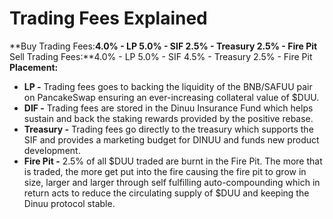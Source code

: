 # Trading Fees Explained​



**Buy Trading Fees:**4.0% - LP 5.0% - SIF 2.5% - Treasury 2.5% - Fire Pit**​Sell Trading Fees:**4.0% - LP 5.0% - SIF 4.5% - Treasury 2.5% - Fire Pit​**Placement:**

* **LP -** Trading fees goes to backing the liquidity of the BNB/SAFUU pair on PancakeSwap ensuring an ever-increasing collateral value of $DUU.
* **DIF -** Trading fees are stored in the Dinuu Insurance Fund which helps sustain and back the staking rewards provided by the positive rebase.
* **Treasury -** Trading fees go directly to the treasury which supports the SIF and provides a marketing budget for DINUU and funds new product development.
* **Fire Pit -** 2.5% of all $DUU traded are burnt in the Fire Pit. The more that is traded, the more get put into the fire causing the fire pit to grow in size, larger and larger through self fulfilling auto-compounding which in return acts to reduce the circulating supply of $DUU and keeping the Dinuu protocol stable.
